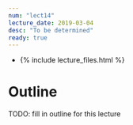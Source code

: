```yaml
---
num: "lect14"
lecture_date: 2019-03-04
desc: "To be determined"
ready: true
---
```


* {% include lecture_files.html %}

# Outline

TODO: fill in outline for this lecture
